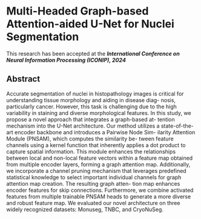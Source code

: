 # Multi-Headed Graph-based Attention-aided U-Net for Nuclei Segmentation

This research has been accepted at the ***International Conference on Neural Information Processing (ICONIP), 2024***

## Abstract
Accurate segmentation of nuclei in histopathology images is
critical for understanding tissue morphology and aiding in disease diag-
nosis, particularly cancer. However, this task is challenging due to the
high variability in staining and diverse morphological features. In this
study, we propose a novel approach that integrates a graph-based at-
tention mechanism into the U-Net architecture. Our method utilizes a
state-of-the-art encoder backbone and introduces a Pairwise Node Sim-
ilarity Attention Module (PNSAM), which computes the similarity be-
tween feature channels using a kernel function that inherently applies a
dot product to capture spatial information. This module enhances the
relationships between local and non-local feature vectors within a feature
map obtained from multiple encoder layers, forming a graph attention
map. Additionally, we incorporate a channel pruning mechanism that
leverages predefined statistical knowledge to select important individual
channels for graph attention map creation. The resulting graph atten-
tion map enhances encoder features for skip connections. Furthermore,
we combine activated features from multiple trainable PNSAM heads
to generate a more diverse and robust feature map. We evaluated our
novel architecture on three widely recognized datasets: Monuseg, TNBC,
and CryoNuSeg. 
